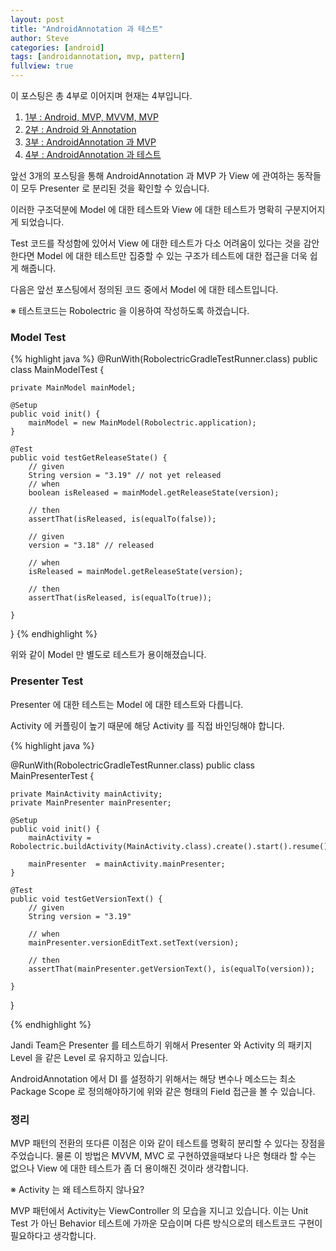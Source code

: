 ```yaml
---
layout: post
title: "AndroidAnnotation 과 테스트"
author: Steve
categories: [android]
tags: [androidannotation, mvp, pattern]
fullview: true
---
```


이 포스팅은 총 4부로 이어지며 현재는 4부입니다.

1. [1부 : Android, MVP, MVVM, MVP](/android/2015/01/18/01.Android%20mvc%20mvvm%20mvp.html)
2. [2부 : Android 와 Annotation](/android/2015/01/18/02.android%20%E1%84%8B%E1%85%AA%20annotation.html)
3. [3부 : AndroidAnnotation 과 MVP](/android/2015/01/18/03.androidannotation%20%E1%84%80%E1%85%AA%20mvp.html)
4. [4부 : AndroidAnnotation 과 테스트](/android/2015/01/18/04.androidannotation%20%E1%84%80%E1%85%AA%20%E1%84%90%E1%85%A6%E1%84%89%E1%85%B3%E1%84%90%E1%85%B3.html)

앞선 3개의 포스팅을 통해 AndroidAnnotation 과 MVP 가
View 에 관여하는 동작들이 모두 Presenter 로 분리된 것을 확인할 수 있습니다.

이러한 구조덕분에 Model 에 대한 테스트와 View 에 대한 테스트가 명확히 구분지어지게 되었습니다.

Test 코드를 작성함에 있어서 View 에 대한 테스트가 다소 어려움이 있다는 것을 감안한다면
Model 에 대한 테스트만 집중할 수 있는 구조가 테스트에 대한 접근을 더욱 쉽게 해줍니다.

다음은 앞선 포스팅에서 정의된 코드 중에서 Model 에 대한 테스트입니다.

※ 테스트코드는 Robolectric 을 이용하여 작성하도록 하겠습니다.

### Model Test

{% highlight java %}
@RunWith(RobolectricGradleTestRunner.class)
public class MainModelTest {

	private MainModel mainModel;

	@Setup
	public void init() {
		mainModel = new MainModel(Robolectric.application);
	}

	@Test
	public void testGetReleaseState() {
		// given
		String version = "3.19" // not yet released
		// when
		boolean isReleased = mainModel.getReleaseState(version);
		
		// then
		assertThat(isReleased, is(equalTo(false));
		
		// given
		version = "3.18" // released
		
		// when
		isReleased = mainModel.getReleaseState(version);
		
		// then
		assertThat(isReleased, is(equalTo(true));
		
	}

}
{% endhighlight %}

위와 같이 Model 만 별도로 테스트가 용이해졌습니다.

### Presenter Test

Presenter 에 대한 테스트는 Model 에 대한 테스트와 다릅니다.

Activity 에 커플링이 높기 때문에 해당 Activity 를 직접 바인딩해야 합니다.

{% highlight java %}

@RunWith(RobolectricGradleTestRunner.class)
public class MainPresenterTest {

	private MainActivity mainActivity;
	private MainPresenter mainPresenter;

	@Setup
	public void init() {
		mainActivity = Robolectric.buildActivity(MainActivity.class).create().start().resume().get();
		
		mainPresenter  = mainActivity.mainPresenter;
	}

	@Test
	public void testGetVersionText() {
		// given
		String version = "3.19"
		
		// when
		mainPresenter.versionEditText.setText(version);
		
		// then
		assertThat(mainPresenter.getVersionText(), is(equalTo(version));
				
	}

}

{% endhighlight %}

Jandi Team은 Presenter 를 테스트하기 위해서 Presenter 와 Activity 의 패키지 Level 을 같은 Level 로 유지하고 있습니다.

AndroidAnnotation 에서 DI 를 설정하기 위해서는 해당 변수나 메소드는 최소 Package Scope 로 정의해야하기에 위와 같은 형태의 Field 접근을 볼 수 있습니다.

### 정리

MVP 패턴의 전환의 또다른 이점은 이와 같이 테스트를 명확히 분리할 수 있다는 장점을 주었습니다.
물론 이 방법은 MVVM, MVC 로 구현하였을때보다 나은 형태라 할 수는 없으나
View 에 대한 테스트가 좀 더 용이해진 것이라 생각합니다.

※ Activity 는 왜 테스트하지 않나요?

MVP 패턴에서 Activity는 ViewController 의 모습을 지니고 있습니다.
이는 Unit Test 가 아닌 Behavior 테스트에 가까운 모습이며
다른 방식으로의 테스트코드 구현이 필요하다고 생각합니다.